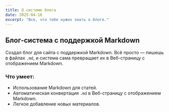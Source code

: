 ```yaml
---
title: О системе блога
date: 2025-04-16
excerpt: "Все, что тебе нужно знать о блоге."
---
```


## Блог-система с поддержкой Markdown

Создал блог для сайта с поддержкой Markdown. Всё просто — пишешь в файлах `.md`, и система сама превращает их в Веб-страницу с отображением Markdown.

### Что умеет:

- Использование Markdown для статей.
- Автоматическая конвертация `.md` в Веб-страницу с отображением Markdown.
- Легкое добавление новых материалов.
